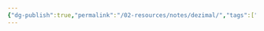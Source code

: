 ```yaml
---
{"dg-publish":true,"permalink":"/02-resources/notes/dezimal/","tags":["mathe","empty"],"noteIcon":""}
---
```



